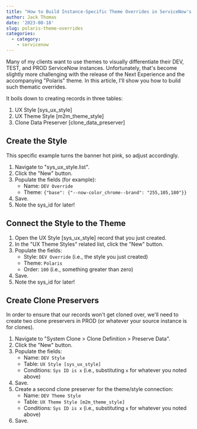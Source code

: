 ```yaml
---
title: "How to Build Instance-Specific Theme Overrides in ServiceNow's Next Experience"
author: Jack Thomas
date: '2023-08-18'
slug: polaris-theme-overrides
categories:
  - category:
    - servicenow
---
```


Many of my clients want to use themes to visually differentiate their DEV, TEST, and PROD ServiceNow instances. Unfortunately, that's become slightly more challenging with the release of the Next Experience and the accompanying "Polaris" theme. In this article, I'll show you how to build such thematic overrides.

It boils down to creating records in three tables:

1. UX Style [sys_ux_style]
2. UX Theme Style [m2m_theme_style]
3. Clone Data Preserver [clone_data_preserver]

## Create the Style

This specific example turns the banner hot pink, so adjust accordingly.

1. Navigate to "sys_ux_style.list".
2. Click the "New" button.
3. Populate the fields (for example):
    -   Name: ``DEV Override``
    -   Theme: ``{"base": {"--now-color_chrome--brand": "255,105,180"}}``
4. Save.
5. Note the sys_id for later!

## Connect the Style to the Theme

1. Open the UX Style [sys_ux_style] record that you just created.
2. In the "UX Theme Styles" related list, click the "New" button.
3. Populate the fields:
    - Style: ``DEV Override`` (i.e., the style you just created)
    - Theme: ``Polaris``
    - Order: ``100`` (i.e., something greater than zero)
4. Save.
5. Note the sys_id for later!

## Create Clone Preservers

In order to ensure that our records won't get cloned over, we'll need to create two clone preservers in PROD (or whatever your source instance is for clones).

1. Navigate to "System Clone > Clone Definition > Preserve Data".
2. Click the "New" button.
3. Populate the fields:
    - Name: ``DEV Style``
    - Table: ``UX Style [sys_ux_style]``
    - Conditions: ``Sys ID is x`` (i.e., substituting ``x`` for whatever you noted above)
4. Save.
5. Create a second clone preserver for the theme/style connection:
    - Name: ``DEV Theme Style``
    - Table: ``UX Theme Style [m2m_theme_style]``
    - Conditions: ``Sys ID is x`` (i.e., substituting ``x`` for whatever you noted above)
6. Save.
